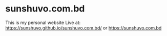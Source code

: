 # sunshuvo.com.bd
This is my personal website
 Live at: https://sunshuvo.github.io/sunshuvo.com.bd/ or https://sunshuvo.com.bd
